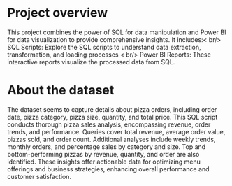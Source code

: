 # Project overview
This project combines the power of SQL for data manipulation and Power BI for data visualization to provide comprehensive insights.  It includes:< br/>
SQL Scripts: Explore the SQL scripts to understand data extraction, transformation, and loading processes < br/>
Power BI Reports: These interactive reports visualize the processed data from SQL. <br/>

# About the dataset <br/>
The dataset seems to capture details about pizza orders, including order date, pizza category, pizza size, quantity, and total price.
This SQL script conducts thorough pizza sales analysis, encompassing revenue, order trends, and performance. Queries cover total revenue, average order value, pizzas sold, and order count. Additional analyses include weekly trends, monthly orders, and percentage sales by category and size. Top and bottom-performing pizzas by revenue, quantity, and order are also identified. These insights offer actionable data for optimizing menu offerings and business strategies, enhancing overall performance and customer satisfaction.


